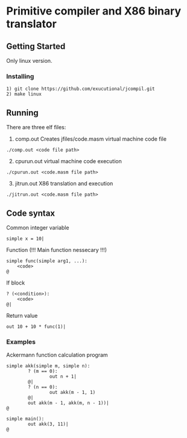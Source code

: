 # Primitive compiler and X86 binary translator

## Getting Started

Only linux version.

### Installing

```
1) git clone https://github.com/exucutional/jcompil.git
2) make linux
```

## Running

There are three elf files:
1) comp.out
Creates jfiles/code.masm virtual machine code file
``` 
./comp.out <code file path>
```
2) cpurun.out
virtual machine code execution
```
./cpurun.out <code.masm file path>
```
3) jitrun.out
X86 translation and execution
```
./jitrun.out <code.masm file path>
```
## Code syntax
Common integer variable
```
simple x = 10|
```
Function (!!! Main function nessecary !!!)
```
simple func(simple arg1, ...):
	<code>
@
```
If block
```
? (<condition>):
	<code>
@|
```
Return value
```
out 10 + 10 * func(1)|
```

### Examples

Aсkermann function calculation program
```
simple akk(simple m, simple n):
		? (m == 0):
				out n + 1|
		@|
		? (n == 0):
				out akk(m - 1, 1)
		@|
		out akk(m - 1, akk(m, n - 1))|
@

simple main():
		out akk(3, 11)|
@ 
```